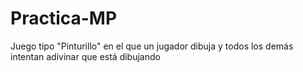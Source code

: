 # Practica-MP
Juego tipo "Pinturillo" en el que un jugador dibuja y todos los demás intentan adivinar que está dibujando
